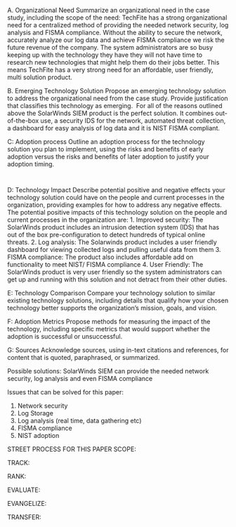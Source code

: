 A.  Organizational Need
Summarize an organizational need in the case study, including the scope of the need:
TechFite has a strong organizational need for a centralized method of providing the needed network security, log analysis and FISMA compliance. Without the ability to secure the network, accurately analyze our log data and achieve FISMA compliance we risk the future revenue of the company. The system administrators are so busy keeping up with the technology they have they will not have time to research new technologies that might help them do their jobs better. This means TechFite has a very strong need for an affordable, user friendly, multi solution product.




B. Emerging Technology Solution
	Propose an emerging technology solution to address the organizational need from the case study. Provide justification that classifies this technology as emerging. 
	For all of the reasons outlined above the SolarWinds SIEM product is the perfect solution. It combines out-of-the-box use, a security IDS for the network, automated threat collection, a dashboard for easy analysis of log data and it is NIST FISMA compliant.

C:  Adoption process
	Outline an adoption process for the technology solution you plan to implement, using the risks and benefits of early adoption versus the risks and benefits of later adoption to justify your adoption timing.
	
	 
	
D: Technology Impact
	Describe potential positive and negative effects your technology solution could have on the people and current processes in the organization, providing examples for how to address any negative effects. 
	The potential positive impacts of this technology solution on the people and current processes in the organization are:
	1. Improved security: The SolarWinds product includes an intrusion detection system (IDS) that has out of the box pre-configuration to detect hundreds of typical online threats.
	2. Log analysis: The Solarwinds product includes a user friendly dashboard for viewing collected logs and pulling useful data from them
	3. FISMA compliance: The product also includes affordable add on functionality to meet NIST/ FISMA compliance
	4. User Friendly: The SolarWinds product is very user friendly so the system administrators can get up and running with this solution and not detract from their other duties.

E: Technology Comparison
	Compare your technology solution to similar existing technology solutions, including details that qualify how your chosen technology better supports the organization’s mission, goals, and vision. 

F: Adoption Metrics
	Propose methods for measuring the impact of the technology, including specific metrics that would support whether the adoption is successful or unsuccessful. 

G: Sources
	Acknowledge sources, using in-text citations and references, for content that is quoted, paraphrased, or summarized. 


Possible solutions: 
SolarWinds SIEM can provide the needed network security, log analysis and even FISMA compliance

Issues that can be solved for this paper:
1. Network security
2. Log Storage
3. Log analysis (real time, data gathering etc)
4. FISMA compliance
5. NIST adoption	

STREET PROCESS FOR THIS PAPER
SCOPE:

TRACK:

RANK:

EVALUATE:

EVANGELIZE:

TRANSFER:



